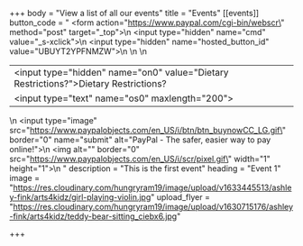 +++
body = "View a list of all our events"
title = "Events"
[[events]]
button_code = "            <form action=\"https://www.paypal.com/cgi-bin/webscr\" method=\"post\" target=\"_top\">\n                <input type=\"hidden\" name=\"cmd\" value=\"_s-xclick\">\n                <input type=\"hidden\" name=\"hosted_button_id\" value=\"UBUYT2YPFNMZW\">\n                <table>\n                <tr><td><input type=\"hidden\" name=\"on0\" value=\"Dietary Restrictions?\">Dietary Restrictions?</td></tr><tr><td><input type=\"text\" name=\"os0\" maxlength=\"200\"></td></tr>\n                </table>\n                <input type=\"image\" src=\"https://www.paypalobjects.com/en_US/i/btn/btn_buynowCC_LG.gif\" border=\"0\" name=\"submit\" alt=\"PayPal - The safer, easier way to pay online!\">\n                <img alt=\"\" border=\"0\" src=\"https://www.paypalobjects.com/en_US/i/scr/pixel.gif\" width=\"1\" height=\"1\">\n                </form>"
description = "This is the first event"
heading = "Event 1"
image = "https://res.cloudinary.com/hungryram19/image/upload/v1633445513/ashley-fink/arts4kidz/girl-playing-violin.jpg"
upload_flyer = "https://res.cloudinary.com/hungryram19/image/upload/v1630715176/ashley-fink/arts4kidz/teddy-bear-sitting_ciebx6.jpg"

+++
